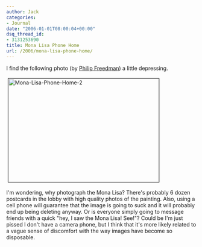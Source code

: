 ```yaml
---
author: Jack
categories:
- Journal
date: "2006-01-01T08:00:04+00:00"
dsq_thread_id:
- 3131253690
title: Mona Lisa Phone Home
url: /2006/mona-lisa-phone-home/
---
```


I find the following photo (by [Philip Freedman](<http://www.photo.net/shared/community-member?user_id=844952>)) a little depressing. 


<img src="/files/mona-lisa-phone-home-2.jpg" height="275" width="400" border="1" hspace="4" vspace="4" alt="Mona-Lisa-Phone-Home-2" /> 

I'm wondering, why photograph the Mona Lisa? There's probably 6 dozen postcards in the lobby with high quality photos of the painting. Also, using a cell phone will guarantee that the image is going to suck and it will probably end up being deleting anyway. Or is everyone simply going to message friends with a quick "hey, I saw the Mona Lisa! See!"? Could be I'm just pissed I don't have a camera phone, but I think that it's more likely related to a vague sense of discomfort with the way images have become so disposable.